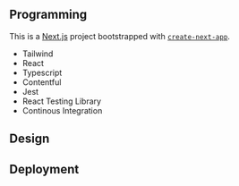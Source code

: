## Programming

This is a [Next.js](https://nextjs.org/) project bootstrapped with [`create-next-app`](https://github.com/vercel/next.js/tree/canary/packages/create-next-app).

- Tailwind
- React
- Typescript
- Contentful
- Jest
- React Testing Library
- Continous Integration

## Design

## Deployment
